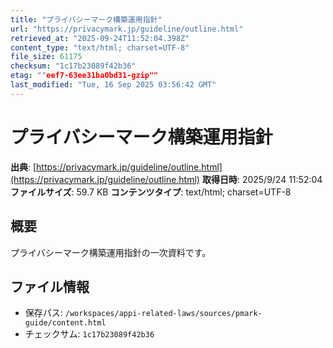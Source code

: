 ```yaml
---
title: "プライバシーマーク構築運用指針"
url: "https://privacymark.jp/guideline/outline.html"
retrieved_at: "2025-09-24T11:52:04.398Z"
content_type: "text/html; charset=UTF-8"
file_size: 61175
checksum: "1c17b23089f42b36"
etag: ""eef7-63ee31ba0bd31-gzip""
last_modified: "Tue, 16 Sep 2025 03:56:42 GMT"
---
```


# プライバシーマーク構築運用指針

**出典**: [https://privacymark.jp/guideline/outline.html](https://privacymark.jp/guideline/outline.html)
**取得日時**: 2025/9/24 11:52:04
**ファイルサイズ**: 59.7 KB
**コンテンツタイプ**: text/html; charset=UTF-8

## 概要
プライバシーマーク構築運用指針の一次資料です。

## ファイル情報
- 保存パス: `/workspaces/appi-related-laws/sources/pmark-guide/content.html`
- チェックサム: `1c17b23089f42b36`
